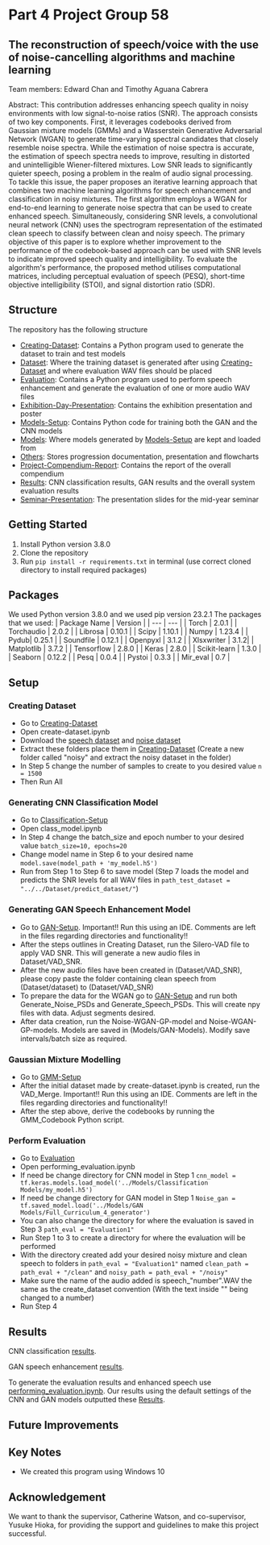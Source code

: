 # Part 4 Project Group 58

## The reconstruction of speech/voice with the use of noise-cancelling algorithms and machine learning

Team members: Edward Chan and Timothy Aguana Cabrera

Abstract: This contribution addresses enhancing speech quality in noisy environments with low signal-to-noise ratios (SNR). The approach consists of two key components. First, it leverages codebooks derived from Gaussian mixture models (GMMs) and a Wasserstein Generative Adversarial Network (WGAN) to generate time-varying spectral candidates that closely resemble noise spectra. While the estimation of noise spectra is accurate, the estimation of speech spectra needs to improve, resulting in distorted and unintelligible Wiener-filtered mixtures.
Low SNR leads to significantly quieter speech, posing a problem in the realm of audio signal processing. To tackle this issue, the paper proposes an iterative learning approach that combines two machine learning algorithms for speech enhancement and classification in noisy mixtures. The first algorithm employs a WGAN for end-to-end learning to generate noise spectra that can be used to create enhanced speech. Simultaneously, considering SNR levels, a convolutional neural network (CNN) uses the spectrogram representation of the estimated clean speech to classify between clean and noisy speech.
The primary objective of this paper is to explore whether improvement to the performance of the codebook-based approach can be used with SNR levels to indicate improved speech quality and intelligibility. To evaluate the algorithm's performance, the proposed method utilises computational matrices, including perceptual evaluation of speech (PESQ), short-time objective intelligibility (STOI), and signal distortion ratio (SDR).

## Structure
The repository has the following structure
- [Creating-Dataset](Creating-Dataset): Contains a Python program used to generate the dataset to train and test models
- [Dataset](Dataset): Where the training dataset is generated after using [Creating-Dataset](Creating-Dataset) and where evaluation WAV files should be placed
- [Evaluation](Evaluation): Contains a Python program used to perform speech enhancement and generate the evaluation of one or more audio WAV files
- [Exhibition-Day-Presentation](Exhibition-Day-Presentation): Contains the exhibition presentation and poster
- [Models-Setup](Models-Setup): Contains Python code for training both the GAN and the CNN models
- [Models](Models): Where models generated by [Models-Setup](Models-Setup) are kept and loaded from
- [Others](Others): Stores progression documentation, presentation and flowcharts
- [Project-Compendium-Report](Project-Compendium-Report): Contains the report of the overall compendium
- [Results](Results): CNN classification results, GAN results and the overall system evaluation results
- [Seminar-Presentation](Seminar-Presentation): The presentation slides for the mid-year seminar

## Getting Started
1. Install Python version 3.8.0
2. Clone the repository
3. Run `pip install -r requirements.txt` in terminal (use correct cloned directory to install required packages)

## Packages
We used Python version 3.8.0 and we used pip version 23.2.1
The packages that we used:
| Package Name | Version |
| --- | --- |
| Torch | 2.0.1 |
| Torchaudio | 2.0.2 |
| Librosa | 0.10.1 |
| Scipy | 1.10.1 |
| Numpy | 1.23.4 |
| Pydub| 0.25.1 |
| Soundfile | 0.12.1 |
| Openpyxl | 3.1.2 |
| Xlsxwriter | 3.1.2|
| Matplotlib | 3.7.2 |
| Tensorflow | 2.8.0 |
| Keras | 2.8.0 |
| Scikit-learn | 1.3.0 |
| Seaborn | 0.12.2 |
| Pesq | 0.0.4 |
| Pystoi | 0.3.3 |
| Mir_eval | 0.7 |


## Setup

### Creating Dataset
- Go to [Creating-Dataset](Creating-Dataset)
- Open create-dataset.ipynb
- Download the [speech dataset](https://www.kaggle.com/datasets/showmik50/vctk-dataset) and [noise dataset](https://www.kaggle.com/datasets/chrisfilo/demand)
- Extract these folders place them in [Creating-Dataset](Creating-Dataset) (Create a new folder called "noisy" and extract the noisy dataset in the folder)
- In Step 5 change the number of samples to create to you desired value `n = 1500`
- Then Run All

### Generating CNN Classification Model
- Go to [Classification-Setup](Models-Setup/Classification-Setup)
- Open class_model.ipynb
- In Step 4 change the batch_size and epoch number to your desired value `batch_size=10, epochs=20`
- Change model name in Step 6 to your desired name `model.save(model_path + 'my_model.h5')`
- Run from Step 1 to Step 6 to save model (Step 7 loads the model and predicts the SNR levels for all WAV files in `path_test_dataset = "../../Dataset/predict_dataset/"`)

### Generating GAN Speech Enhancement Model
- Go to [GAN-Setup](Models-Setup/GAN-Setup). Important!! Run this using an IDE. Comments are left in the files regarding directories and functionality!!
- After the steps outlines in Creating Dataset, run the Silero-VAD file to apply VAD SNR. This will generate a new audio files in Dataset/VAD_SNR.
- After the new audio files have been created in (Dataset/VAD_SNR), please copy paste the folder containing clean speech from (Dataset/dataset) to (Dataset/VAD_SNR)
- To prepare the data for the WGAN go to [GAN-Setup](Models-Setup/GAN-Setup) and run both Generate_Noise_PSDs and Generate_Speech_PSDs. This will create npy files with data. Adjust segments desired.
- After data creation, run the Noise-WGAN-GP-model and Noise-WGAN-GP-models. Models are saved in (Models/GAN-Models). Modify save intervals/batch size as required.

### Gaussian Mixture Modelling
- Go to [GMM-Setup](Models-Setup/GMM-Setup)
- After the initial dataset made by create-dataset.ipynb is created, run the VAD_Merge. Important!! Run this using an IDE. Comments are left in the files regarding directories and functionality!!
- After the step above, derive the codebooks by running the GMM_Codebook Python script.

### Perform Evaluation
- Go to [Evaluation](Evaluation)
- Open performing_evaluation.ipynb
- If need be change directory for CNN model in Step 1 `cnn_model = tf.keras.models.load_model('../Models/Classification Models/my_model.h5')`
- If need be change directory for GAN model in Step 1 `Noise_gan = tf.saved_model.load('../Models/GAN Models/Full_Curriculum_4_generator')`
- You can also change the directory for where the evaluation is saved in Step 3 `path_eval = "Evaluation1"`
- Run Step 1 to 3 to create a directory for where the evaluation will be performed
- With the directory created add your desired noisy mixture and clean speech to folders in `path_eval = "Evaluation1"` named `clean_path = path_eval + "/clean"` and `noisy_path = path_eval + "/noisy"`
- Make sure the name of the audio added is speech_"number".WAV the same as the create_dataset convention (With the text inside "" being changed to a number)
- Run Step 4

## Results
CNN classification [results](Result/CNN-classification-results).

GAN speech enhancement [results](Result/GAN-results).

To generate the evaluation results and enhanced speech use [performing_evaluation.ipynb](Evaluation). Our results using the default settings of the CNN and GAN models outputted these [Results](Result/Overall-system-results).

## Future Improvements

## Key Notes
- We created this program using Windows 10

## Acknowledgement
We want to thank the supervisor, Catherine Watson, and co-supervisor, Yusuke Hioka, for providing the support and guidelines to make this project successful.
